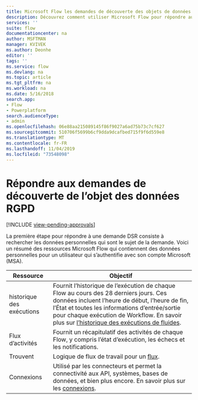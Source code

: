 ```yaml
---
title: Microsoft Flow les demandes de découverte des objets de données RGPD pour les comptes Microsoft (MSA) | Microsoft Docs
description: Découvrez comment utiliser Microsoft Flow pour répondre aux demandes de découverte des objets de données RGPD pour les comptes Microsoft.
services: ''
suite: flow
documentationcenter: na
author: MSFTMAN
manager: KVIVEK
ms.author: Deonhe
editor: ''
tags: ''
ms.service: flow
ms.devlang: na
ms.topic: article
ms.tgt_pltfrm: na
ms.workload: na
ms.date: 5/16/2018
search.app:
- Flow
- Powerplatform
search.audienceType:
- admin
ms.openlocfilehash: 06e88aa215089145f86f9027a6ad75b73c7cf627
ms.sourcegitcommit: 510706f5699b6cf9dda9dcafbed715f9f6d559e8
ms.translationtype: MT
ms.contentlocale: fr-FR
ms.lasthandoff: 11/04/2019
ms.locfileid: "73548098"
---
```

# <a name="respond-to-gdpr-data-subject-discovery-requests"></a>Répondre aux demandes de découverte de l’objet des données RGPD 
[!INCLUDE [view-pending-approvals](includes/cc-rebrand.md)]

La première étape pour répondre à une demande DSR consiste à rechercher les données personnelles qui sont le sujet de la demande.
Voici un résumé des ressources Microsoft Flow qui contiennent des données personnelles pour un utilisateur qui s’authentifie avec son compte Microsoft (MSA).

|Ressource|Objectif|
|-----|-----|
|historique des exécutions|Fournit l’historique de l’exécution de chaque Flow au cours des 28 derniers jours. Ces données incluent l’heure de début, l’heure de fin, l’État et toutes les informations d’entrée/sortie pour chaque exécution de Workflow. En savoir plus sur [l’historique des exécutions de fluides](https://flow.microsoft.com/blog/download-history-recurrence/).|
|Flux d’activités| Fournit un récapitulatif des activités de chaque Flow, y compris l’état d’exécution, les échecs et les notifications.|
|Trouvent|Logique de flux de travail pour un [flux](https://docs.microsoft.com/flow/get-started-logic-flow).|
|Connexions|Utilisé par les connecteurs et permet la connectivité aux API, systèmes, bases de données, et bien plus encore. En savoir plus sur les [connexions](add-manage-connections.md).|

